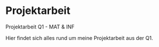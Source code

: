 # Projektarbeit
Projektarbeit Q1 - MAT &amp; INF

Hier findet sich alles rund um meine Projektarbeit aus der Q1. 
